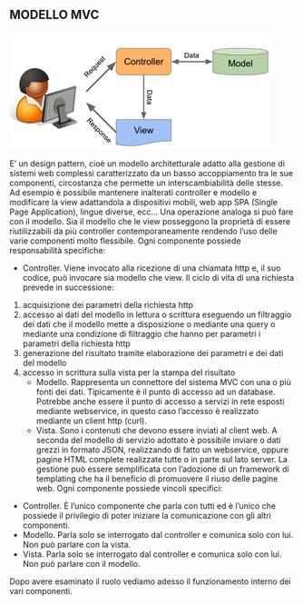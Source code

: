 ## **MODELLO MVC**

![mvcmaun](mvcmain.png)

E’ un design pattern, cioè un modello architetturale adatto alla gestione di sistemi web complessi caratterizzato da un basso accoppiamento tra le sue componenti, circostanza che permette un interscambiabilità delle stesse. Ad esempio è possibile mantenere inalterati controller e modello e modificare la view adattandola a dispositivi mobili, web app SPA (Single Page Application), lingue diverse, ecc…
Una operazione analoga si può fare con il modello. Sia il modello che le view posseggono la proprietà di essere riutilizzabili da più controller contemporaneamente rendendo l’uso delle varie componenti molto flessibile.
Ogni componente possiede responsabilità specifiche:
-	Controller. Viene invocato alla ricezione di una chiamata http e, il suo codice, può invocare sia modello che view. Il ciclo di vita di una richiesta prevede in successione:
1.	acquisizione dei parametri della richiesta http 
2.	accesso ai dati del modello in lettura o scrittura eseguendo un filtraggio dei dati che il modello mette a disposizione o mediante una query o mediante una condizione di filtraggio che hanno per parametri i parametri della richiesta http
3.	generazione del risultato tramite elaborazione dei parametri e dei dati del modello
4.	accesso in scrittura sulla vista per la stampa del risultato
    -	Modello. Rappresenta un connettore del sistema MVC con una o più fonti dei dati. Tipicamente è il punto di accesso ad un database. Potrebbe anche essere il punto di accesso a servizi in rete esposti mediante webservice, in questo caso l’accesso è realizzato mediante un client http (curl).
    -	Vista. Sono i contenuti che devono essere inviati al client web. A seconda del modello di servizio adottato è possibile inviare o dati grezzi in formato JSON, realizzando di fatto un webservice, oppure pagine HTML complete realizzate tutte o in parte sul lato server. La gestione può essere semplificata con l’adozione di un framework di templating che ha il beneficio di promuovere il riuso delle pagine web.
Ogni componente possiede vincoli specifici:
-	Controller. È l’unico componente che parla con tutti ed è l’unico che possiede il privilegio di poter iniziare la comunicazione con gli altri componenti.
-	Modello. Parla solo se interrogato dal controller e comunica solo con lui. Non può parlare con la vista.
-	Vista. Parla solo se interrogato dal controller e comunica solo con lui. Non può parlare con il modello.

Dopo avere esaminato il ruolo vediamo adesso il funzionamento interno dei vari componenti.


